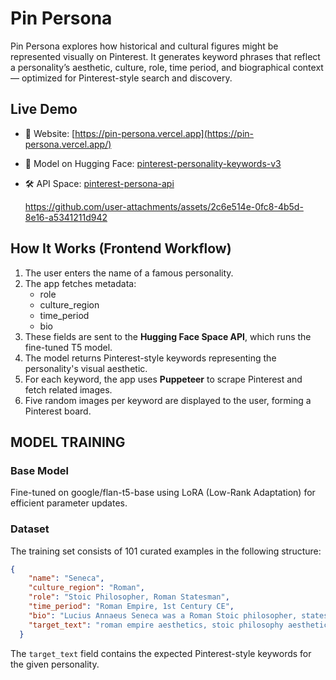 # Pin Persona

Pin Persona explores how historical and cultural figures might be represented visually on Pinterest. It generates keyword phrases that reflect a personality’s aesthetic, culture, role, time period, and biographical context — optimized for Pinterest-style search and discovery.


## Live Demo

- 🔗 Website: [https://pin-persona.vercel.app](https://pin-persona.vercel.app/)
- 🚀 Model on Hugging Face: [pinterest-personality-keywords-v3](https://huggingface.co/pinterest-personality-keywords-v3)
- 🛠️ API Space: [pinterest-persona-api](https://huggingface.co/spaces/pinterest-persona-api)

  https://github.com/user-attachments/assets/2c6e514e-0fc8-4b5d-8e16-a5341211d942

## How It Works (Frontend Workflow)

1. The user enters the name of a famous personality.
2. The app fetches metadata:
   - role
   - culture_region
   - time_period
   - bio
3. These fields are sent to the **Hugging Face Space API**, which runs the fine-tuned T5 model.
4. The model returns Pinterest-style keywords representing the personality's visual aesthetic.
5. For each keyword, the app uses **Puppeteer** to scrape Pinterest and fetch related images.
6. Five random images per keyword are displayed to the user, forming a Pinterest board.

## MODEL TRAINING

### Base Model

Fine-tuned on google/flan-t5-base using LoRA (Low-Rank Adaptation) for efficient parameter updates.

### Dataset

The training set consists of 101 curated examples in the following structure:

```json
{
    "name": "Seneca",
    "culture_region": "Roman",
    "role": "Stoic Philosopher, Roman Statesman",
    "time_period": "Roman Empire, 1st Century CE",
    "bio": "Lucius Annaeus Seneca was a Roman Stoic philosopher, statesman, and advisor to Emperor Nero. He wrote on topics like ethics, virtue, and resilience. His writings include moral letters, tragedies, and philosophical treatises that influenced both ancient and modern thought.",
    "target_text": "roman empire aesthetics, stoic philosophy aesthetics, roman stoicism aesthetics, 1st century rome aesthetics, roman statesman aesthetics, seneca     philosophy aesthetics, roman ethics aesthetics, stoic writings aesthetics, classical philosophy aesthetics"
  }
```

The `target_text` field contains the expected Pinterest-style keywords for the given personality.


